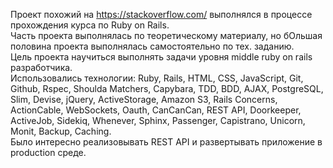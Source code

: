 Проект похожий на https://stackoverflow.com/ выполнялся в процессе прохождения курса по Ruby on Rails.  
Часть проекта выполнялась по теоретическому материалу, но бОльшая половина проекта выполнялась самостоятельно по тех. заданию.  
Цель проекта научиться выполнять задачи уровня middle ruby on rails разработчика.  
Использовались технологии: Ruby, Rails, HTML, CSS, JavaScript, Git, Github, Rspec, Shoulda Matchers, Capybara, TDD, BDD, AJAX,  PostgreSQL, Slim, Devise, jQuery, ActiveStorage, Amazon S3, Rails Concerns, ActionCable, WebSockets, Oauth, CanCanCan, REST API, Doorkeeper, ActiveJob, Sidekiq, Whenever, Sphinx, Passenger, Capistrano, Unicorn, Monit, Backup, Caching.  
Было интересно реализовывать REST API и развертывать приложение в production среде.

